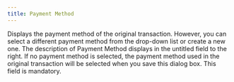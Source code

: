 ```yaml
---
title: Payment Method
---
```



Displays the payment method of the original transaction. However, you  can select a different payment method from the drop-down list or create  a new one. The description of Payment Method displays in the untitled  field to the right. If no payment method is selected, the payment method  used in the original transaction will be selected when you save this dialog  box. This field is mandatory.
